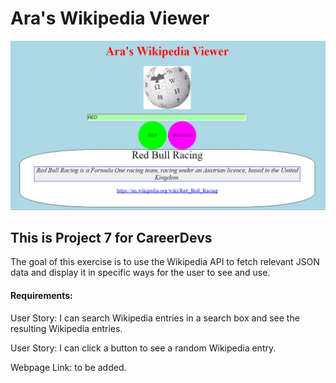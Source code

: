 # Ara's Wikipedia Viewer

![Alt text](pics/wikiViewerThumb.PNG)

## This is Project 7 for CareerDevs

The goal of this exercise is to use the Wikipedia API to fetch relevant JSON data and display it in specific ways for the user to see and use.

#### Requirements:

User Story: I can search Wikipedia entries in a search box and see the resulting Wikipedia entries.

User Story: I can click a button to see a random Wikipedia entry.

Webpage Link: to be added.
